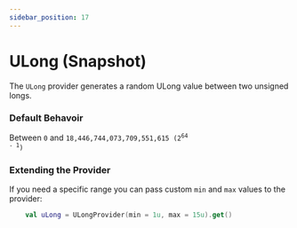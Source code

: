 ```yaml
---
sidebar_position: 17
---
```


# ULong (Snapshot)

The `ULong` provider generates a random ULong value between two unsigned longs.

### Default Behavoir

Between <code>0</code> and <code>18,446,744,073,709,551,615 (2<sup>64 - 1</sup>)</code>

### Extending the Provider

If you need a specific range you can pass custom `min` and `max` values to the provider:

```kotlin
    val uLong = ULongProvider(min = 1u, max = 15u).get()
```
